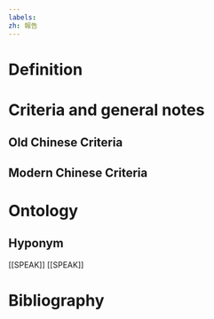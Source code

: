 ```yaml
---
labels: 
zh: 報告
---
```


# Definition

# Criteria and general notes
## Old Chinese Criteria

## Modern Chinese Criteria

# Ontology

## Hyponym
[[SPEAK]]
[[SPEAK]]
# Bibliography